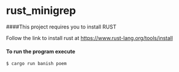# rust_minigrep

####This project requires you to install RUST

   Follow the link to install rust at https://www.rust-lang.org/tools/install


#### To run the program execute

    $ cargo run banish poem
